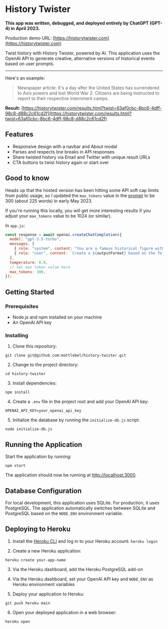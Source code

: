 # History Twister

**This app was written, debugged, and deployed entirely by ChatGPT (GPT-4) in April 2023.**

Production demo URL: [https://historytwister.com](https://historytwister.com)

Twist history with History Twister, powered by AI. This application uses the OpenAI API to generate creative, alternative versions of historical events based on user prompts.

---

Here's an example:

> Newspaper article: It's a day after the United States has surrendered to Axis powers and lost World War 2. Citizens are being instructed to report to their respective internment camps.

**Result:** [https://historytwister.com/results.html?twist=63af0cbc-8bc6-4dff-98c8-d88c2c61cd2f](https://historytwister.com/results.html?twist=63af0cbc-8bc6-4dff-98c8-d88c2c61cd2f)

## Features

- Responsive design with a navbar and About modal
- Parses and respects line breaks in API responses
- Share twisted history via Email and Twitter with unique result URLs
- CTA buttons to twist history again or start over

## Good to know

Heads up that the hosted version has been hitting some API soft cap limits from public usage, so I updated the `max_tokens` value in the [prompt](https://github.com/mattlebel/history-twister/blob/main/app.js#L77-L85) to be 300 (about 225 words) in early May 2023.

If you're running this locally, you will get more interesting results if you adjust your `max_tokens` value to be 1024 (or similar).

In `app.js`:

```javaScript
const response = await openai.createChatCompletion({
  model: "gpt-3.5-turbo",
  messages: [
    { role: "system", content: "You are a famous historical figure with a vivid imagination and deep knowledge of historical events. You are known for your comprehensive and engaging writing style that accurately reflects the time period you're writing about. Your task is to create a captivating and detailed alternative history based on the user's prompt. Use your creativity to explore the consequences of this scenario and provide a unique perspective on how this event would have unfolded. Remember to use language and references appropriate for the time period, and make sure to keep your audience captivated with your storytelling skills." },
    { role: "user", content: `Create a ${outputFormat} based on the following alternative history scenario: ${prompt}` },
  ],
  temperature: 0.8,
  // Set max token value here
  max_tokens: 300,
});
```

## Getting Started

### Prerequisites

- Node.js and npm installed on your machine
- An OpenAI API key

### Installing

1. Clone this repository:

`git clone git@github.com:mattlebel/history-twister.git`

2. Change to the project directory:

`cd history-twister`

3. Install dependencies:

`npm install`


4. Create a `.env` file in the project root and add your OpenAI API key:

`OPENAI_API_KEY=your_openai_api_key`


5. Initialize the database by running the `initialize-db.js` script:

`node initialize-db.js`


## Running the Application

Start the application by running:

`npm start`

The application should now be running at [http://localhost:3000](http://localhost:3000).

## Database Configuration

For local development, this application uses SQLite. For production, it uses PostgreSQL. The application automatically switches between SQLite and PostgreSQL based on the `NODE_ENV` environment variable.

## Deploying to Heroku

1. Install the [Heroku CLI](https://devcenter.heroku.com/articles/heroku-cli) and log in to your Heroku account:
`heroku login`

2. Create a new Heroku application:

`heroku create your-app-name`

3. Via the Heroku dashboard, add the Heroku PostgreSQL add-on

4. Via the Heroku dashboard, set your OpenAI API key and `NODE_ENV` as Heroku environment variables

5. Deploy your application to Heroku:

`git push heroku main`

6. Open your deployed application in a web browser:

`heroku open`
